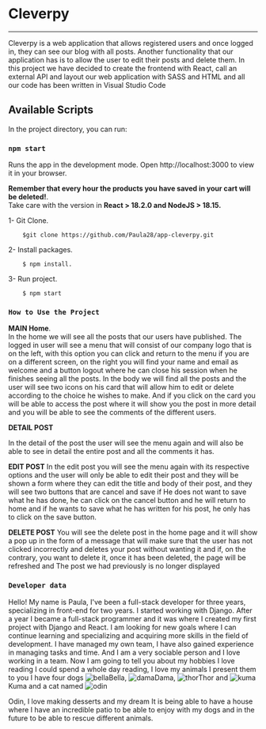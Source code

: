 # Cleverpy
***
Cleverpy is a web application that allows registered users and once logged in, they can see our blog with all posts. Another functionality that our application has is to allow the user to edit their posts and delete them. In this project we have decided to create the frontend with  React, call an external API and layout our web application with SASS and HTML and all our code has been written in Visual Studio Code
## Available Scripts

In the project directory, you can run:

### `npm start`

Runs the app in the development mode.
Open http://localhost:3000 to view it in your browser.

**Remember that every hour the products you have saved in your cart will be deleted!**. \
Take care with the version in **React > 18.2.0 and NodeJS > 18.15.** 

1- Git Clone. 
```
    $git clone https://github.com/Paula28/app-cleverpy.git
```
2- Install packages. 
```
    $ npm install. 
```
3- Run project. 
```
    $ npm start 
```

### `How to Use the Project`

**MAIN Home**.\
In the home we will see all the posts that our users have published. The logged in user will see a menu that will consist of our company logo that is on the left, with this option you can click and return to the menu if you are on a different screen, on the right you will find your name and email as welcome and a button logout where he can close his session when he finishes seeing all the posts.
In the body we will find all the posts and the user will see two icons on his card that will allow him to edit or delete according to the choice he wishes to make. And if you click on the card you will be able to access the post where it will show you the post in more detail and you will be able to see the comments of the different users.

**DETAIL POST**

In the detail of the post the user will see the menu again and will also be able to see in detail the entire post and all the comments it has.

**EDIT POST**
In the edit post you will see the menu again with its respective options and the user will only be able to edit their post and they will be shown a form where they can edit the title and body of their post, and they will see two buttons that are cancel and save if He does not want to save what he has done, he can click on the cancel button and he will return to home and if he wants to save what he has written for his post, he only has to click on the save button.

**DELETE POST**
You will see the delete post in the home page and it will show a pop up in the form of a message that will make sure that the user has not clicked incorrectly and deletes your post without wanting it and if, on the contrary, you want to delete it, once it has been deleted, the page will be refreshed and The post we had previously is no longer displayed


### `Developer data`
Hello! My name is Paula, I've been a full-stack developer for three years, specializing in front-end for two years. I started working with Django. After a year I became a full-stack programmer and it was where I created my first project with Django and React. I am looking for new goals where I can continue learning and specializing and acquiring more skills in the field of development. I have managed my own team, I have also gained experience in managing tasks and time. And I am a very sociable person and I love working in a team. Now I am going to tell you about my hobbies I love reading I could spend a whole day reading, I love my animals I present them to you I have four dogs ![bella](https://user-images.githubusercontent.com/35850550/229323113-1e5586b7-2c42-447e-8116-a164edbe97e8.jpeg)Bella,
![dama](https://user-images.githubusercontent.com/35850550/229323111-9a40809d-e3ae-40d6-b195-6de9936b62d0.jpeg)Dama, 
![thor](https://user-images.githubusercontent.com/35850550/229323110-7ac57238-999b-4823-b84b-73bc405605fa.jpeg)Thor and 
![kuma](https://user-images.githubusercontent.com/35850550/229323109-949299e4-c251-45da-a4fd-67fbe085f8e1.jpeg)Kuma and a cat named ![odin](https://user-images.githubusercontent.com/35850550/229323108-324467fe-50d5-47f4-b79e-7233502019a5.jpeg)

Odin, I love making desserts and my dream It is being able to have a house where I have an incredible patio to be able to enjoy with my dogs and in the future to be able to rescue different animals.


